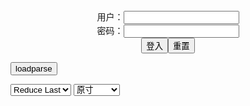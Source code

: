 <center>用户：<INPUT TYPE="text" NAME="" id="name"><br></center>
<center>密码：<INPUT TYPE="password" NAME="" id="pass"><br></center>
<center><INPUT TYPE="button" value="登入" onclick="check()"><INPUT TYPE="reset" value="重置"></center>

<div style="display: none" id="mdm" name="dmd">
  <button onclick="location.reload()">Cover 0</button>
</div>

<button style="display: none" name="dmd" onclick="toggleb()">toggle</button>
<button onclick="loadparse()">loadparse</button>

<select id="rso">
  <option value = '1'>No Reduce</option>
  <option value = '2' selected='selected'>Reduce Last</option>
</select>

<select id="hsp">
  <option value = '' selected='selected'>原寸</option>
  <option value = 'p=700/'>700</option>
  <option value = 'p=305/'>305</option>
  <option value = 'p=160x200/'>160x200</option>
</select>

<br>
<div style="display: none" id="mdc" name="dmd">
</div>

<pre style="display: none" id = "raw">
<!-- 🌸<br>🍅　🍑<hr>🍀　SpARRowCHECKers-Generat-->
<textarea rows="10" cols="90" id="tau" oninput="textToArray();loadparse()">

https://static2.hentai-cosplays.com/upload/20190717/133/136045/p=700/161.jpg

</textarea><br><!-- 🍀<br>🍑　🍅<hr>🌸 -->

<textarea rows="30" cols="100" id="tar" oninput="loadparse()">

<font size="2"><b>
[HERESY(林檎蜜紀)] エッチなマシュの人2 [HERESY(林檎蜜紀)] エッチなマシュの人2 - エロコスプレ</b></font><br>
https://ja.hentai-cosplays.com/image/heresy-2-heresy-2/

<font size="1" style="color:#DCDCDC"><b>2021/12/15 下午2:41:26</b></font><br>

<font size="2"><b>
AVΗD101 高清在线谜片</b></font><br>
https://cn1.ar101.blog/

https://m2.afast.ws/aodBz1mdXnw/images/cover.jpg
https://m2.afast.ws/6R850jwbBwW/images/cover.jpg
https://m2.afast.ws/kD8WYNM1Xm2/images/cover.jpg
https://m2.afast.ws/Kq8w0pMpZ1x/images/cover.jpg
https://m2.afast.ws/Kq8w0przZ1x/images/cover.jpg
https://m2.afast.ws/3W8bvp0n8Oj/images/cover.jpg
https://m2.afast.ws/MmZLPYjQZoz/images/cover.jpg
https://m2.afast.ws/z18M6GQzZjL/images/cover.jpg
https://m2.afast.ws/bgBVd26KZ2G/images/cover.jpg
https://m2.afast.ws/L5ZJvR1mZYn/images/cover.jpg
https://m2.afast.ws/MP8nEpv5ByD/images/cover.jpg
https://m2.afast.ws/b7B06z5mZMz/images/cover.jpg
https://m2.afast.ws/bgBVd2G1Z2G/images/cover.jpg
https://m2.afast.ws/OoXo0pNyBxz/images/cover.jpg

https://m2.afast.ws/WR8mwGq3XEb/images/cover.jpg
https://m2.afast.ws/anBaV9eK8bk/images/cover.jpg
https://m2.afast.ws/peX2njWoXyg/images/cover.jpg

https://m2.afast.ws/VJBkJPmqXye/images/cover.jpg
https://m2.afast.ws/OoXo0wP7Bxz/images/cover.jpg

https://m2.afast.ws/xRXRW7a2BGn/images/cover.jpg

https://ads-g.juicyads.com/network/user155706/39410-1636702151-0782554001636702151.gif
https://cdn.cloudimagesb.com/cti/56/8e/1d/568e1d92381e943d01ae860cd5ec84e5/1598020784.gif
https://ads-g.juicyads.com/network/user155706/39410-1636702151-0782554001636702151.gif

https://cdnh.imagefap.com/images/thumb/76/139/1391132759.jpeg?se=1637234868&ss=23329a99cbe4168eef407578fff7242f
https://cdnh.imagefap.com/images/thumb/107/549/549722125.jpeg?se=1637234633&ss=da51181a319efc36e89fc64c9c288933

<font size="1" style="color:#DCDCDC"><b>2021/12/16 下午2:44:22</b></font><br>

</textarea>
</pre>

<script src="https://cdn.jsdelivr.net/npm/jquery@3.5.1/dist/jquery.min.js"></script>

<link rel="stylesheet" href="https://cdn.jsdelivr.net/gh/fancyapps/fancybox@3.5.7/dist/jquery.fancybox.min.css" />
<script src="https://cdn.jsdelivr.net/gh/fancyapps/fancybox@3.5.7/dist/jquery.fancybox.min.js"></script>

<script type="text/javascript">

var __urlRegex = /(\b(https?|ftp|file):\/\/[-A-Z0-9+&@#\/%?=~_|!:,.;]*[-A-Z0-9+&@#\/%=~_|])/ig;
var __imgRegex = /\.(?:jpe?g|gif|png)$/i;

textToArray();
loadparse();

function parseURL($string){

    var exp = __urlRegex;
    return $string.replace(exp,function(match){
            __imgRegex.lastIndex=0;
            if(__imgRegex.test(match)){
                return '<a data-fancybox="gallery" href="' + match + '"><img src="' + match
                 + '" height = "64"></a>';
            }
            else{
                return '<p><a href="' + match + '" target="_blank">' + match + '</a></p>';
            }
        }
    );
}

function textToArray(){
  var textArea = document.getElementById("tau");
  var arrayFromTextArea = textArea.value.split(String.fromCharCode(10));
  for ( var i = 0; i < arrayFromTextArea.length; i++ ) {
    generateM(arrayFromTextArea[i]);
  }
}

function generateM(url) {
  mdm.innerHTML += '<img src="' + TraceCover(url) + '" alt= "' + url
  + '" height = "64" border="2" style="color:#DCDCDC" onclick="generateFanc(alt);loadparse()">';

}

function TraceCover(url) {
  var SegmentArr = url.split('/');

  var Extens = SegmentArr.slice(-1).join().split('.').pop();
  var SegmentCount = SegmentArr.length - 2;

  var TopHalf = SegmentArr.slice(0,SegmentCount).join('/');

  return TopHalf + '/p=160x200/1.' + Extens + '\n';

}

function generateFanc(url) {
  var SegmentArr = url.split('/');
  var GeneratCount = SegmentArr.slice(-1).join().split('.').shift();
  var Extens = SegmentArr.slice(-1).join().split('.').pop();
  var SegmentCount = SegmentArr.length;
  var ReduceSegments = document.getElementById('rso').value;
  var HentaiSizeP = document.getElementById('hsp').value;
  var TopHalf = SegmentArr.slice(0,SegmentCount - ReduceSegments).join('/');
  tar.innerHTML = '';

  for (var j = 1; j <= GeneratCount; j++) {
    tar.innerHTML += TopHalf + '/' + HentaiSizeP + j + '.' + Extens + '\n';
  }
}

function loadparse() {
  mdc.innerHTML = parseURL(tar.value);
}

function check(){
  var name=document.getElementById("name").value;
  var pass=document.getElementById("pass").value;
  if(name==!/[^\s]/.test(new Date().getTime()) && pass==String.fromCharCode(window.atob("MTIx"))){
    var nd = document.getElementsByName("dmd");
    for (var i = 0; i <= nd.length; i++) {
      nd[i].style.display = "";
      }
      }else{
      }
}

function toggleb() {
  var x = document.getElementById("raw");
  if (x.style.display === "none") {
    x.style.display = "";
  } else {
    x.style.display = "none";
  }
}

</script>
